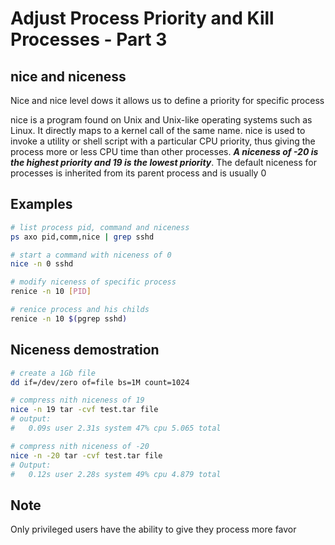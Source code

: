# Adjust Process Priority and Kill Processes - Part 3

## nice and niceness
Nice and nice level dows it allows us to define a priority for specific process

nice is a program found on Unix and Unix-like operating systems such as Linux. It directly maps to a kernel call of the same name. nice is used to invoke a utility or shell script with a particular CPU priority, thus giving the process more or less CPU time than other processes. ***A niceness of -20 is the highest priority and 19 is the lowest priority***. The default niceness for processes is inherited from its parent process and is usually 0

## Examples
```sh
# list process pid, command and niceness
ps axo pid,comm,nice | grep sshd

# start a command with niceness of 0
nice -n 0 sshd

# modify niceness of specific process
renice -n 10 [PID]

# renice process and his childs
renice -n 10 $(pgrep sshd)
```

## Niceness demostration
```sh
# create a 1Gb file
dd if=/dev/zero of=file bs=1M count=1024

# compress nith niceness of 19
nice -n 19 tar -cvf test.tar file
# output:
#   0.09s user 2.31s system 47% cpu 5.065 total

# compress nith niceness of -20
nice -n -20 tar -cvf test.tar file
# Output:
#   0.12s user 2.28s system 49% cpu 4.879 total
```
## Note
Only privileged users have the ability to give they process more favor


